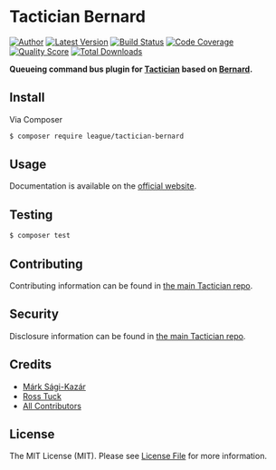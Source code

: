 # Tactician Bernard

[![Author](http://img.shields.io/badge/author-@sagikazarmark-blue.svg?style=flat-square)](https://twitter.com/sagikazarmark)
[![Latest Version](https://img.shields.io/github/release/thephpleague/tactician-bernard.svg?style=flat-square)](https://github.com/thephpleague/tactician-bernard/releases)
[![Build Status](https://img.shields.io/travis/thephpleague/tactician-bernard.svg?style=flat-square)](https://travis-ci.org/thephpleague/tactician-bernard)
[![Code Coverage](https://img.shields.io/scrutinizer/coverage/g/thephpleague/tactician-bernard.svg?style=flat-square)](https://scrutinizer-ci.com/g/thephpleague/tactician-bernard)
[![Quality Score](https://img.shields.io/scrutinizer/g/thephpleague/tactician-bernard.svg?style=flat-square)](https://scrutinizer-ci.com/g/thephpleague/tactician-bernard)
[![Total Downloads](https://img.shields.io/packagist/dt/league/tactician-bernard.svg?style=flat-square)](https://packagist.org/packages/league/tactician-bernard)

**Queueing command bus plugin for [Tactician](http://tactician.thephpleague.com) based on [Bernard](https://bernard.readthedocs.io).**


## Install

Via Composer

``` bash
$ composer require league/tactician-bernard
```


## Usage

Documentation is available on the [official website](http://tactician.thephpleague.com/plugins/bernard/).


## Testing

``` bash
$ composer test
```


## Contributing

Contributing information can be found in [the main Tactician repo](https://github.com/thephpleague/tactician#contributing).


## Security

Disclosure information can be found in [the main Tactician repo](https://github.com/thephpleague/tactician#security).


## Credits

- [Márk Sági-Kazár](https://github.com/sagikazarmark)
- [Ross Tuck](https://github.com/rosstuck)
- [All Contributors](https://github.com/thephpleague/tactician-bernard/contributors)


## License

The MIT License (MIT). Please see [License File](LICENSE) for more information.
